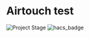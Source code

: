 # Airtouch test
![Project Stage](https://img.shields.io/badge/project%20stage-in%20production-green.svg?style=for-the-badge)
![hacs_badge](https://img.shields.io/badge/HACS-Custom-41BDF5.svg?style=for-the-badge)
